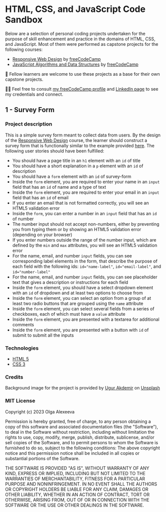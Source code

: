 # HTML, CSS, and JavaScript Code Sandbox
Below are a selection of personal coding projects undertaken for the purpose of skill enhancement and practice in the domains of HTML, CSS, and JavaScript. Most of them were performed as capstone projects for the following courses: 
- <a href="https://www.freecodecamp.org/learn/2022/responsive-web-design/">Responsive Web Design</a> by <a href="https://www.freecodecamp.org">freeCodeCamp</a>
- <a href="https://www.freecodecamp.org/learn/javascript-algorithms-and-data-structures/">JavaScript Algorithms and Data Structures</a> by <a href="https://www.freecodecamp.org">freeCodeCamp</a>

🌱 Fellow learners are welcome to use these projects as a base for their own capstone projects. 

👋🏻 Feel free to consult <a href="https://www.freecodecamp.org/olgaalexee">my freeCodeCamp profile</a> and <a href="https://www.linkedin.com/in/bookwormolga">LinkedIn page</a> to see my credentials and connect. 

## 1 - Survey Form

### Project description

This is a simple survey form meant to collect data from users. By the design of the <a href="https://www.freecodecamp.org/learn/2022/responsive-web-design/">Responsive Web Design</a> course, the learner should construct a survey form that is functionally similar to the example provided <a href="https://survey-form.freecodecamp.rocks">here</a>. 
The following user stories should have been fulfilled: 
- You should have a page title in an <code>h1</code> element with an <code>id</code> of title
- You should have a short explanation in a <code>p</code> element with an <code>id</code> of description
- You should have a <code>form</code> element with an <code>id</code> of survey-form
- Inside the <code>form</code> element, you are required to enter your name in an <code>input</code> field that has an <code>id</code> of name and a type of text
- Inside the <code>form</code> element, you are required to enter your email in an <code>input</code> field that has an <code>id</code> of email
- If you enter an email that is not formatted correctly, you will see an HTML5 validation error
- Inside the <code>form</code>, you can enter a number in an <code>input</code> field that has an <code>id</code> of number
- The number input should not accept non-numbers, either by preventing you from typing them or by showing an HTML5 validation error (depending on your browser)
- If you enter numbers outside the range of the number input, which are defined by the <code>min</code> and <code>max</code> attributes, you will see an HTML5 validation error
- For the name, email, and number <code>input</code> fields, you can see corresponding label elements in the form, that describe the purpose of each field with the following ids: <code>id="name-label"</code>, <code>id="email-label"</code>, and <code>id="number-label"</code>
- For the name, email, and number <code>input</code> fields, you can see placeholder text that gives a description or instructions for each field
- Inside the <code>form</code> element, you should have a select dropdown element with an <code>id</code> of dropdown and at least two options to choose from
- Inside the <code>form</code> element, you can select an option from a group of at least two radio buttons that are grouped using the <code>name</code> attribute
- Inside the <code>form</code> element, you can select several fields from a series of checkboxes, each of which must have a <code>value</code> attribute
- Inside the <code>form</code> element, you are presented with a textarea for additional comments
- Inside the <code>form</code> element, you are presented with a button with <code>id</code> of submit to submit all the inputs

### Technologies

- <a href="https://en.wikipedia.org/wiki/HTML">HTML 5</a>
- <a href="https://en.wikipedia.org/wiki/CSS">CSS 3</a>

### Credits

Background image for the project is provided by <a href="https://unsplash.com/@ugur?utm_source=unsplash&utm_medium=referral&utm_content=creditCopyText">Ugur Akdemir</a> on <a href="https://unsplash.com/photos/6VsP1les1U4?utm_source=unsplash&utm_medium=referral&utm_content=creditCopyText">Unsplash</a>

### MIT License

Copyright (c) 2023 Olga Alexeeva

Permission is hereby granted, free of charge, to any person obtaining a copy
of this software and associated documentation files (the "Software"), to deal
in the Software without restriction, including without limitation the rights
to use, copy, modify, merge, publish, distribute, sublicense, and/or sell
copies of the Software, and to permit persons to whom the Software is
furnished to do so, subject to the following conditions:
The above copyright notice and this permission notice shall be included in all
copies or substantial portions of the Software.

THE SOFTWARE IS PROVIDED "AS IS", WITHOUT WARRANTY OF ANY KIND, EXPRESS OR
IMPLIED, INCLUDING BUT NOT LIMITED TO THE WARRANTIES OF MERCHANTABILITY,
FITNESS FOR A PARTICULAR PURPOSE AND NONINFRINGEMENT. IN NO EVENT SHALL THE
AUTHORS OR COPYRIGHT HOLDERS BE LIABLE FOR ANY CLAIM, DAMAGES OR OTHER
LIABILITY, WHETHER IN AN ACTION OF CONTRACT, TORT OR OTHERWISE, ARISING FROM,
OUT OF OR IN CONNECTION WITH THE SOFTWARE OR THE USE OR OTHER DEALINGS IN THE
SOFTWARE.
